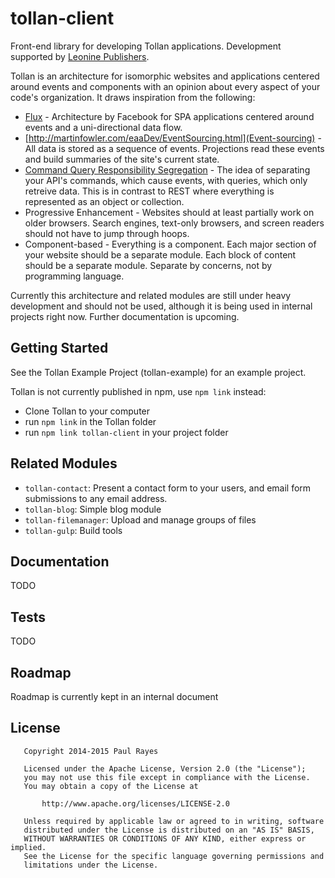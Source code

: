 tollan-client
=============

Front-end library for developing Tollan applications. Development supported by [Leonine Publishers](http://leoninepublishers.com/).

Tollan is an architecture for isomorphic websites and applications centered around events and components with an opinion about every aspect of your code's organization. It draws inspiration from the following:

- [Flux](https://facebook.github.io/flux/) - Architecture by Facebook for SPA applications centered around events and a uni-directional data flow.
- [http://martinfowler.com/eaaDev/EventSourcing.html](Event-sourcing) - All data is stored as a sequence of events. Projections read these events and build summaries of the site's current state.
- [Command Query Responsibility Segregation](http://martinfowler.com/bliki/CQRS.html) - The idea of separating your API's commands, which cause events, with queries, which only retreive data. This is in contrast to REST where everything is represented as an object or collection.
- Progressive Enhancement - Websites should at least partially work on older browsers. Search engines, text-only browsers, and screen readers should not have to jump through hoops.
- Component-based - Everything is a component. Each major section of your website should be a separate module. Each block of content should be a separate module. Separate by concerns, not by programming language.

Currently this architecture and related modules are still under heavy development and should not be used, although it is being used in internal projects right now. Further documentation is upcoming.

Getting Started
---------------

See the Tollan Example Project (tollan-example) for an example project.

Tollan is not currently published in npm, use `npm link` instead:

- Clone Tollan to your computer
- run `npm link` in the Tollan folder
- run `npm link tollan-client` in your project folder

Related Modules
---------------

- `tollan-contact`: Present a contact form to your users, and email form submissions to any email address.
- `tollan-blog`: Simple blog module
- `tollan-filemanager`: Upload and manage groups of files
- `tollan-gulp`: Build tools

Documentation
-------------

TODO

Tests
-----

TODO

Roadmap
-------

Roadmap is currently kept in an internal document

License
-------

	   Copyright 2014-2015 Paul Rayes

	   Licensed under the Apache License, Version 2.0 (the "License");
	   you may not use this file except in compliance with the License.
	   You may obtain a copy of the License at

	       http://www.apache.org/licenses/LICENSE-2.0

	   Unless required by applicable law or agreed to in writing, software
	   distributed under the License is distributed on an "AS IS" BASIS,
	   WITHOUT WARRANTIES OR CONDITIONS OF ANY KIND, either express or implied.
	   See the License for the specific language governing permissions and
	   limitations under the License.
